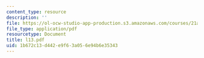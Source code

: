 ```yaml
---
content_type: resource
description: ''
file: https://ol-ocw-studio-app-production.s3.amazonaws.com/courses/21a-212-myth-ritual-and-symbolism-spring-2004/1b672c13d442e9f63a056e94b6e35343_l13.pdf
file_type: application/pdf
resourcetype: Document
title: l13.pdf
uid: 1b672c13-d442-e9f6-3a05-6e94b6e35343
---
```

